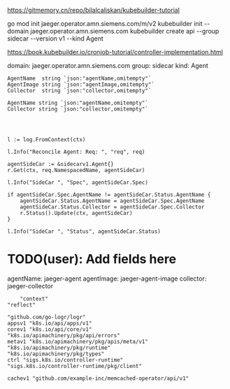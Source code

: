 https://gitmemory.cn/repo/bilalcaliskan/kubebuilder-tutorial

go mod init jaeger.operator.amn.siemens.com/m/v2
kubebuilder init --domain jaeger.operator.amn.siemens.com
kubebuilder create api --group sidecar --version v1 --kind Agent


https://book.kubebuilder.io/cronjob-tutorial/controller-implementation.html



domain: jaeger.operator.amn.siemens.com
group: sidecar
kind: Agent



	AgentName  string `json:"agentName,omitempty"`
	AgentImage string `json:"agentImage,omitempty"`
	Collector  string `json:"collector,omitempty"`

	AgentName string `json:"agentName,omitempty"`
	Collector string `json:"collector,omitempty"`




	l := log.FromContext(ctx)

	l.Info("Reconcile Agent: Req: ", "req", req)

	agentSideCar := &sidecarv1.Agent{}
	r.Get(ctx, req.NamespacedName, agentSideCar)

	l.Info("SideCar ", "Spec", agentSideCar.Spec)

	if agentSideCar.Spec.AgentName != agentSideCar.Status.AgentName {
		agentSideCar.Status.AgentName = agentSideCar.Spec.AgentName
		agentSideCar.Status.Collector = agentSideCar.Spec.Collector
		r.Status().Update(ctx, agentSideCar)
	}

	l.Info("SideCar ", "Status", agentSideCar.Status)



  # TODO(user): Add fields here
  agentName: jaeger-agent
  agentImage: jaeger-agent-image
  collector: jaeger-collector



		"context"
	"reflect"

	"github.com/go-logr/logr"
	appsv1 "k8s.io/api/apps/v1"
	corev1 "k8s.io/api/core/v1"
	"k8s.io/apimachinery/pkg/api/errors"
	metav1 "k8s.io/apimachinery/pkg/apis/meta/v1"
	"k8s.io/apimachinery/pkg/runtime"
	"k8s.io/apimachinery/pkg/types"
	ctrl "sigs.k8s.io/controller-runtime"
	"sigs.k8s.io/controller-runtime/pkg/client"

	cachev1 "github.com/example-inc/memcached-operator/api/v1"